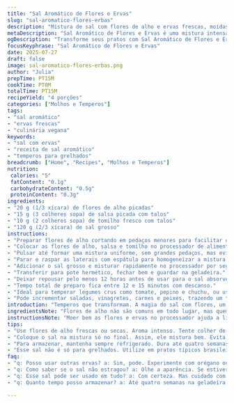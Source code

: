 ```yaml
---
title: "Sal Aromático de Flores e Ervas"
slug: "sal-aromatico-flores-erbas"
description: "Mistura de sal com flores de alho e ervas frescas, moídas até virarem um pó úmido. Usa salsa e tomilho fresco no lugar de coentro, mudando o sabor. Conserva por até 4 semanas refrigerado, com textura granulada e aroma intenso. Ótimo pra dar vida a legumes variados, molhos, carnes e peixes na grelha. Preparação rápida, menos de 15 minutos. Quantidades ajustadas para rendimento médio. Combina o toque floral do alho com frescor herbal, textura salgada. Ingredientes naturais, sem aditivos. Versão vegana, sem glúten, lactose, ovos ou nozes."
metaDescription: "Sal Aromático de Flores e Ervas é uma mistura intensa de sabores e aromas. Ideal para temperar diversos pratos."
ogDescription: "Transforme seus pratos com Sal Aromático de Flores e Ervas. Um tempero versátil cheio de frescor e aroma herbal."
focusKeyphrase: "Sal Aromático de Flores e Ervas"
date: 2025-07-27
draft: false
image: sal-aromatico-flores-erbas.png
author: "Julia"
prepTime: PT15M
cookTime: PT0M
totalTime: PT15M
recipeYield: "4 porções"
categories: ["Molhos e Temperos"]
tags:
- "sal aromático"
- "ervas frescas"
- "culinária vegana"
keywords:
- "sal com ervas"
- "receita de sal aromático"
- "temperos para grelhados"
breadcrumb: ["Home", "Recipes", "Molhos e Temperos"]
nutrition: 
 calories: "5"
 fatContent: "0.1g"
 carbohydrateContent: "0.5g"
 proteinContent: "0.3g"
ingredients:
- "20 g (1/3 xícara) de flores de alho picadas"
- "15 g (3 colheres sopa) de salsa picada com talos"
- "10 g (2 colheres sopa) de tomilho fresco com talos"
- "120 g (2/3 xícara) de sal grosso"
instructions:
- "Preparar flores de alho cortando em pedaços menores para facilitar o processamento."
- "Colocar as flores de alho, salsa e tomilho no processador de alimentos."
- "Pulsar até formar uma mistura uniforme, sem grandes pedaços, mas evitando virar pasta."
- "Parar e raspar as laterais com espátula para homogeneizar a mistura."
- "Adicionar o sal grosso e misturar rapidamente no processador por segundos, apenas para incorporar."
- "Transferir para pote hermético, fechar bem e guardar na geladeira."
- "Deixar repousar pelo menos 12 horas antes de usar para o sal absorver os aromas."
- "Tempo total de preparo fica entre 12 e 15 minutos com descanso."
- "Ideal para temperar legumes crus como tomate, pepino e chuchu, ou usar em grelhados diversos."
- "Pode incrementar saladas, vinagretes, carnes e peixes, trazendo um toque aromático floral e herbal."
introduction: "Temperos que transformam. A magia do sal com flores, um lance meio raro. Flores de alho, esse aroma que lembra campo, misturado com ervas frescas. Aqui, salsa e tomilho quebram o óbvio. Substituindo coentro, o tom dá um viés mais rústico, menos cítrico. Textura granulada, úmida, pegajosa na medida certa. Feito rapidinho, moendo tudo junto, sem frescura. Sal grosso recebe frescor e perfume. Armazena fácil, dura quase um mês na geladeira, sem estragar. Usar do jeitinho que quiser: perfeito pra chuchu cru, tomate fatiado, pepino crocante. Ou jogado na carne, peixe na grelha, e até na salada de folhas. Um tempero que muda o jogo, sem complicação, que deixa cheiro e sabor."
ingredientsNote: "Flores de alho não são comuns em todo lugar, mas quem tem pode usar fresco ou levemente secas. Elas trazem um aroma floral que lembra alho, mas mais suave, menos agressivo. A salsa usada com talos ajuda no frescor e o tomilho dá um toque herbal levemente terroso. O sal grosso substitui o fino, deixado mais pesado para equilibrar a umidade das ervas, garantindo textura granulada, que não vira pasta. As quantidades foram ajustadas para 120 gramas de sal, menos que a receita original, para evitar salgar demais produtos delicados. Vale trabalhar com ingredientes frescos para aroma mais intenso. Manter bem armazenado, pois umidade demais pode estragar. Pode experimentar trocar tomilho por manjericão para versão mediterrânea. Ou inserir pimenta-do-reino em pó para um toque picante."
instructionsNote: "Moer bem as flores e ervas no processador ajuda a liberar aroma e facilitar mistura. Pulverizar demais pode virar pasta; a ideia é moer só o suficiente. Interromper para raspar as laterais com espátula evita pedaços grandes e mistura desigual. Misturar o sal só no final, para incorporar sem mudar textura. Manter sal grosso é fundamental para evitar dispersão de umidade e dar textura granulada, diferente do sal fino que sumiria rápido. Deixar repousar ao menos 12 horas (ideal 24h) na geladeira para o sal absorver os óleos essenciais. Depois, conservar fechado para não absorver outra umidade e cheiros. Uso versátil, pode ser experimentado cru em legumes frescos ou sobre grelhados nos últimos minutos de cozimento. Adicione porções pequenas, porque o sal pode realçar demais, o equilíbrio é chave pra não mascarar o sabor dos alimentos. Um toque final que quebra a mesmice da cozinha do dia a dia."
tips:
- "Use flores de alho frescas ou secas. Aroma intenso. Tente colher de um local confiável. Sal tem que ser grosso! Não use sal fino. Textura é chave. Moer bem as ervas, mas não até virar pasta. Pulsar no processador. Raspar as laterais ajuda. Assim, mistura fica uniforme. Se não tiver flores, troque por outra erva com sabor suave."
- "Coloque o sal na mistura só no final. Assim, ele mistura bem. Evita pasta. Moer demais? Não é ideal. Tem que ficar granulado. Use um pote hermético. Isso é importante, já que umidade estraga. Pode usar também em saladas. Ou em molhos cremosos, no final do preparo. Menos é mais com este sal. Cuidado com a quantidade."
- "Para armazenar, mantenha sempre refrigerado. Dura até quatro semanas. Use potes pequenos. Evite que pegue cheiro de outros alimentos. Pode misturar também pimenta-do-reino. Dá um toque picante. Altere ervas e faça combinações. Manjericão é uma boa troca. Mas não esqueça do frescor. Salada de legumes fica ótima com pouco deste sal."
- "Esse sal não é só para grelhados. Utilize em pratos típicos brasileiros. Pode usar em feijão, por exemplo. Saladas ganham novo sabor. Um toque herbal que muda tudo. Vale a pena fazer. Experimente deixar na geladeira 24 horas. Absorve muito mais os aromas. Qualquer comida fica incrementada. Lembre-se, equilíbrio é fundamental na hora de temperar."
faq:
- "q: Posso usar outras ervas? a: Sim, pode. Experimente com orégano ou alecrim. Cada erva traz sabores diferentes. Mas mantenha o sal grosso. Essencial para a textura."
- "q: Como saber se o sal não estragou? a: Olhe a aparência. Se estiver úmido, não use. Cheiro também é importante. Se estiver com cheiro esquisito, jogue fora. Estragado não combina com comida."
- "q: Esse sal pode ser usado em tudo? a: Com certeza. Mas cuidado com a quantidade. Ele é salgado. Comece com pouco e ajuste. Para pratos mais delicados, respeite. Não esconda sabores dos alimentos."
- "q: Quanto tempo posso armazenar? a: Até quatro semanas na geladeira. Em pote bem fechado. Mantenha longe da umidade. É melhor usar sempre fresco. Aroma perde força com o tempo."

---
```

